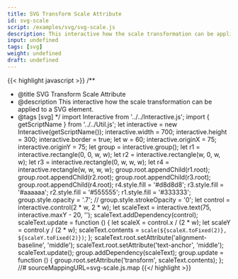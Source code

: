 ```yaml
---
title: SVG Transform Scale Attribute
id: svg-scale
script: /examples/svg/svg-scale.js
description: This interactive how the scale transformation can be applied to a SVG element.
input: undefined
tags: [svg]
weight: undefined
draft: undefined
---
```


{{< highlight javascript >}}
/**
* @title SVG Transform Scale Attribute
* @description This interactive how the scale transformation can be applied to a SVG element.
* @tags [svg]
*/
import Interactive from '../../Interactive.js';
import { getScriptName } from '../../Util.js';
let interactive = new Interactive(getScriptName());
interactive.width = 700;
interactive.height = 300;
interactive.border = true;
let w = 60;
interactive.originX = 75;
interactive.originY = 75;
let group = interactive.group();
let r1 = interactive.rectangle(0, 0, w, w);
let r2 = interactive.rectangle(w, 0, w, w);
let r3 = interactive.rectangle(0, w, w, w);
let r4 = interactive.rectangle(w, w, w, w);
group.root.appendChild(r1.root);
group.root.appendChild(r2.root);
group.root.appendChild(r3.root);
group.root.appendChild(r4.root);
r4.style.fill = '#d8d8d8';
r3.style.fill = '#aaaaaa';
r2.style.fill = '#555555';
r1.style.fill = '#333333';
group.style.opacity = '.7';
// group.style.strokeOpacity = '0';
let control = interactive.control(2 * w, 2 * w);
let scaleText = interactive.text(75, interactive.maxY - 20, '');
scaleText.addDependency(control);
scaleText.update = function () {
    let scaleX = control.x / (2 * w);
    let scaleY = control.y / (2 * w);
    scaleText.contents = `scale(${scaleX.toFixed(2)}, ${scaleY.toFixed(2)})`;
};
scaleText.root.setAttribute('alignment-baseline', 'middle');
scaleText.root.setAttribute('text-anchor', 'middle');
scaleText.update();
group.addDependency(scaleText);
group.update = function () {
    group.root.setAttribute('transform', scaleText.contents);
};
//# sourceMappingURL=svg-scale.js.map
{{</ highlight >}}

